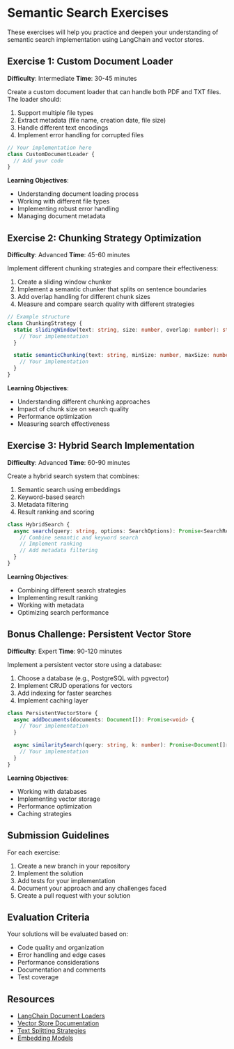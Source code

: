 # Semantic Search Exercises

These exercises will help you practice and deepen your understanding of semantic search implementation using LangChain and vector stores.

## Exercise 1: Custom Document Loader
**Difficulty**: Intermediate
**Time**: 30-45 minutes

Create a custom document loader that can handle both PDF and TXT files. The loader should:
1. Support multiple file types
2. Extract metadata (file name, creation date, file size)
3. Handle different text encodings
4. Implement error handling for corrupted files

```typescript
// Your implementation here
class CustomDocumentLoader {
  // Add your code
}
```

**Learning Objectives**:
- Understanding document loading process
- Working with different file types
- Implementing robust error handling
- Managing document metadata

## Exercise 2: Chunking Strategy Optimization
**Difficulty**: Advanced
**Time**: 45-60 minutes

Implement different chunking strategies and compare their effectiveness:
1. Create a sliding window chunker
2. Implement a semantic chunker that splits on sentence boundaries
3. Add overlap handling for different chunk sizes
4. Measure and compare search quality with different strategies

```typescript
// Example structure
class ChunkingStrategy {
  static slidingWindow(text: string, size: number, overlap: number): string[] {
    // Your implementation
  }

  static semanticChunking(text: string, minSize: number, maxSize: number): string[] {
    // Your implementation
  }
}
```

**Learning Objectives**:
- Understanding different chunking approaches
- Impact of chunk size on search quality
- Performance optimization
- Measuring search effectiveness

## Exercise 3: Hybrid Search Implementation
**Difficulty**: Advanced
**Time**: 60-90 minutes

Create a hybrid search system that combines:
1. Semantic search using embeddings
2. Keyword-based search
3. Metadata filtering
4. Result ranking and scoring

```typescript
class HybridSearch {
  async search(query: string, options: SearchOptions): Promise<SearchResult[]> {
    // Combine semantic and keyword search
    // Implement ranking
    // Add metadata filtering
  }
}
```

**Learning Objectives**:
- Combining different search strategies
- Implementing result ranking
- Working with metadata
- Optimizing search performance

## Bonus Challenge: Persistent Vector Store
**Difficulty**: Expert
**Time**: 90-120 minutes

Implement a persistent vector store using a database:
1. Choose a database (e.g., PostgreSQL with pgvector)
2. Implement CRUD operations for vectors
3. Add indexing for faster searches
4. Implement caching layer

```typescript
class PersistentVectorStore {
  async addDocuments(documents: Document[]): Promise<void> {
    // Your implementation
  }

  async similaritySearch(query: string, k: number): Promise<Document[]> {
    // Your implementation
  }
}
```

**Learning Objectives**:
- Working with databases
- Implementing vector storage
- Performance optimization
- Caching strategies

## Submission Guidelines

For each exercise:
1. Create a new branch in your repository
2. Implement the solution
3. Add tests for your implementation
4. Document your approach and any challenges faced
5. Create a pull request with your solution

## Evaluation Criteria

Your solutions will be evaluated based on:
- Code quality and organization
- Error handling and edge cases
- Performance considerations
- Documentation and comments
- Test coverage

## Resources

- [LangChain Document Loaders](https://js.langchain.com/docs/modules/data_connection/document_loaders/)
- [Vector Store Documentation](https://js.langchain.com/docs/modules/data_connection/vectorstores/)
- [Text Splitting Strategies](https://js.langchain.com/docs/modules/data_connection/text_splitter/)
- [Embedding Models](https://js.langchain.com/docs/modules/data_connection/text_embedding/) 
